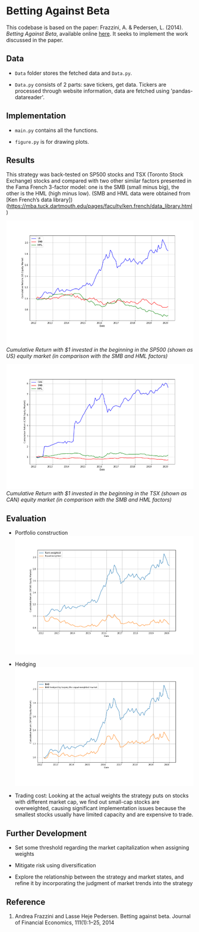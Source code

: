 # Betting Against Beta

This codebase is based on the paper: Frazzini, A. \& Pedersen, L. (2014).
*Betting Against Beta*, available online
[here](https://pages.stern.nyu.edu/~lpederse/papers/BettingAgainstBeta.pdf).  It seeks to implement the work discussed in the paper.

## Data
- `Data` folder stores the fetched data and `Data.py`.

- `Data.py` consists of 2 parts: save tickers, get data. Tickers are processed through website information, data are fetched using 'pandas-datareader'.


## Implementation
- `main.py` contains all the functions.

- `figure.py` is for drawing plots.


## Results

This strategy was back-tested on SP500 stocks and TSX (Toronto Stock Exchange) stocks and compared with two other similar factors presented in the Fama French 3-factor model: one is the SMB (small minus big), the other is the HML (high minus low). (SMB and HML data were obtained from [Ken French’s data library])(https://mba.tuck.dartmouth.edu/pages/faculty/ken.french/data_library.html)

![US](Output/US.png)
*Cumulative Return with $1 invested in the beginning in the SP500 (shown as US) equity market (in comparison with the SMB and HML factors)*

![CAN](Output/CAN.png)
*Cumulative Return with $1 invested in the beginning in the TSX (shown as CAN) equity market (in comparison with the SMB and HML factors)*


## Evaluation
- Portfolio construction
![US Equal W](Output/SP500EqualW.png)

- Hedging
![US Hedge](Output/SP500Hedge.png)

- Trading cost: Looking at the actual weights the strategy puts on stocks with different market cap, we find out small-cap stocks are overweighted, causing significant implementation issues because the smallest stocks usually have limited capacity and are expensive to trade.


## Further Development
- Set some threshold regarding the market capitalization when assigning weights

- Mitigate risk using diversification

- Explore the relationship between the strategy and market states, and refine it by incorporating the judgment of market trends into the
strategy



## Reference
1. Andrea Frazzini and Lasse Heje Pedersen. Betting against beta. Journal of Financial Economics, 111(1):1–25, 2014
